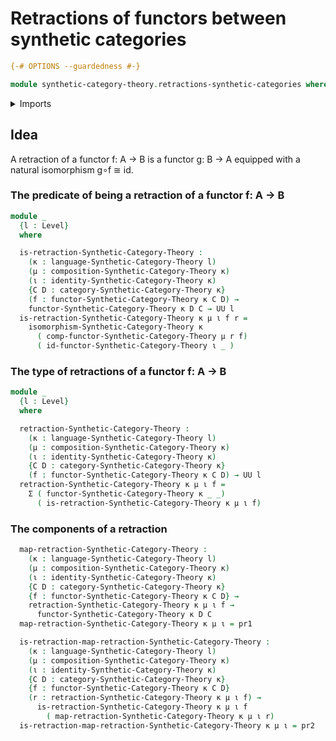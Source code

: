 # Retractions of functors between synthetic categories

```agda
{-# OPTIONS --guardedness #-}

module synthetic-category-theory.retractions-synthetic-categories where
```

<details><summary>Imports</summary>

```agda
open import foundation.cartesian-product-types
open import foundation.dependent-pair-types
open import foundation.universe-levels

open import structured-types.globular-types

open import synthetic-category-theory.synthetic-categories
```

</details>

## Idea

A retraction of a functor f: A → B is a functor g: B → A equipped
with a natural isomorphism g∘f ≅ id.

### The predicate of being a retraction of a functor f: A → B

```agda
module _
  {l : Level}
  where

  is-retraction-Synthetic-Category-Theory :
    (κ : language-Synthetic-Category-Theory l)
    (μ : composition-Synthetic-Category-Theory κ)
    (ι : identity-Synthetic-Category-Theory κ)
    {C D : category-Synthetic-Category-Theory κ}
    (f : functor-Synthetic-Category-Theory κ C D) →
    functor-Synthetic-Category-Theory κ D C → UU l
  is-retraction-Synthetic-Category-Theory κ μ ι f r =
    isomorphism-Synthetic-Category-Theory κ
      ( comp-functor-Synthetic-Category-Theory μ r f)
      ( id-functor-Synthetic-Category-Theory ι _ )
```

### The type of retractions of a functor f: A → B

```agda
module _
  {l : Level}
  where

  retraction-Synthetic-Category-Theory :
    (κ : language-Synthetic-Category-Theory l)
    (μ : composition-Synthetic-Category-Theory κ)
    (ι : identity-Synthetic-Category-Theory κ)
    {C D : category-Synthetic-Category-Theory κ}
    (f : functor-Synthetic-Category-Theory κ C D) → UU l
  retraction-Synthetic-Category-Theory κ μ ι f =
    Σ ( functor-Synthetic-Category-Theory κ _ _)
      ( is-retraction-Synthetic-Category-Theory κ μ ι f)
```

### The components of a retraction

```agda
  map-retraction-Synthetic-Category-Theory :
    (κ : language-Synthetic-Category-Theory l)
    (μ : composition-Synthetic-Category-Theory κ)
    (ι : identity-Synthetic-Category-Theory κ)
    {C D : category-Synthetic-Category-Theory κ}
    {f : functor-Synthetic-Category-Theory κ C D} →
    retraction-Synthetic-Category-Theory κ μ ι f →
      functor-Synthetic-Category-Theory κ D C
  map-retraction-Synthetic-Category-Theory κ μ ι = pr1

  is-retraction-map-retraction-Synthetic-Category-Theory :
    (κ : language-Synthetic-Category-Theory l)
    (μ : composition-Synthetic-Category-Theory κ)
    (ι : identity-Synthetic-Category-Theory κ)
    {C D : category-Synthetic-Category-Theory κ}
    {f : functor-Synthetic-Category-Theory κ C D}
    (r : retraction-Synthetic-Category-Theory κ μ ι f) →
      is-retraction-Synthetic-Category-Theory κ μ ι f
        ( map-retraction-Synthetic-Category-Theory κ μ ι r)
  is-retraction-map-retraction-Synthetic-Category-Theory κ μ ι = pr2
```
